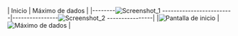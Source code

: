 | Inicio                          | Máximo de dados                |
|--------![Screenshot_1](https://github.com/user-attachments/assets/29a02791-10c7-4f2f-950b-3d2371fd80a8)
-------------------------|----------------![Screenshot_2](https://github.com/user-attachments/assets/fbfce51f-08f3-4bb6-a058-572a3422070a)
----------------|
|![Pantalla de inicio](./screenshots/Screenshot_1.png) | ![Máximo de dados](./screenshots/Screenshot_2.png) |

